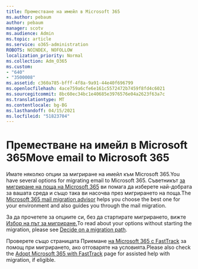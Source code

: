 ```yaml
---
title: Преместване на имейл в Microsoft 365
ms.author: pebaum
author: pebaum
manager: scotv
ms.audience: Admin
ms.topic: article
ms.service: o365-administration
ROBOTS: NOINDEX, NOFOLLOW
localization_priority: Normal
ms.collection: Adm_O365
ms.custom:
- "640"
- "3500008"
ms.assetid: c360a785-bfff-4f8a-9a91-44e40f696799
ms.openlocfilehash: 4ace759a6cfe6e161c5572472b7459f8fd4c6021
ms.sourcegitcommit: 8bc60ec34bc1e40685e3976576e04a2623f63a7c
ms.translationtype: MT
ms.contentlocale: bg-BG
ms.lasthandoff: 04/15/2021
ms.locfileid: "51823704"
---
```

# <a name="move-email-to-microsoft-365"></a><span data-ttu-id="e2b82-102">Преместване на имейл в Microsoft 365</span><span class="sxs-lookup"><span data-stu-id="e2b82-102">Move email to Microsoft 365</span></span>

<span data-ttu-id="e2b82-103">Имате няколко опции за мигриране на имейл към Microsoft 365.</span><span class="sxs-lookup"><span data-stu-id="e2b82-103">You have several options for migrating email to Microsoft 365.</span></span> <span data-ttu-id="e2b82-104">Съветникът [за мигриране на поща на Microsoft 365](https://aka.ms/alchemyinsight-mailmigrationadvisor) ви помага да изберете най-добрата за вашата среда и също така ви насочва през мигрирането на поща.</span><span class="sxs-lookup"><span data-stu-id="e2b82-104">The [Microsoft 365 mail migration advisor](https://aka.ms/alchemyinsight-mailmigrationadvisor) helps you choose the best one for your environment and also guides you through the mail migration.</span></span>
  
<span data-ttu-id="e2b82-105">За да прочетете за опциите си, без да стартирате мигрирането, вижте [Избор на път за мигриране.](https://docs.microsoft.com/Exchange/mailbox-migration/decide-on-a-migration-path)</span><span class="sxs-lookup"><span data-stu-id="e2b82-105">To read about your options without starting the migration, please see [Decide on a migration path](https://docs.microsoft.com/Exchange/mailbox-migration/decide-on-a-migration-path).</span></span>

<span data-ttu-id="e2b82-106">Проверете също страницата Приемане [на Microsoft 365 с FastTrack](https://www.microsoft.com/fasttrack/microsoft-365/office-365) за помощ при мигрирането, ако отговаряте на условията.</span><span class="sxs-lookup"><span data-stu-id="e2b82-106">Please also check the [Adopt Microsoft 365 with FastTrack](https://www.microsoft.com/fasttrack/microsoft-365/office-365) page for assisted help with migration, if eligible.</span></span>
  